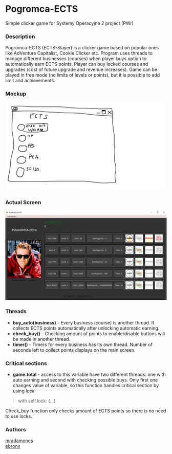 # Pogromca-ECTS
Simple clicker game for Systemy Operacyjne 2 project (PWr)

### Description
Pogromca-ECTS (ECTS-Slayer) is a clicker game based on popular ones like AdVenture Capitalist, Cookie Clicker etc. 
Program uses threads to manage different businesses (courses) when player buys option to automatically earn ECTS points.
Player can buy locked courses and upgrades (cost of future upgrade and revenue increases). Game can be played in 
free mode (no limits of levels or points), but it is possible to add limit and achievements.
### Mockup
![Layout of game will be similar to AdVenture Capitalist and will allow player to buy businesses and upgrades.](/szablon.png)
### Actual Screen
![Layout of game will be similar to AdVenture Capitalist and will allow player to buy businesses and upgrades.](/gameplay.png)
### Threads
- **buy_auto(business)** - Every business (course) is another thread. It collects ECTS points automatically after unlocking automatic earning.
- **check_buy()** - Checking amount of points to enable/disable buttons will be made in another thread.
- **timer()** - Timers for every business has its own thread. Number of seconds left to collect points displays on the main screen.
### Critical sections
- **game.total** - access to this variable have two different threads: one with auto earning and second with checking possible buys. Only first one changes value of variable, so this function handles critical section by using *lock*
>with self.lock:  (...)

Check_buy function only checks amount of ECTS points so there is no need to use locks.
### Authors
[mradamones](https://github.com/mradamones/) <br>
[ebronx](https://github.com/ebronx/)